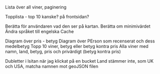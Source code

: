 Lista över all viner, paginering

Topplista - top 10 kanske? på frontsidan?

Berätta för användaren vad den ser på kartan. Berätta om minimivärdet
Ändra språket till engelska
Cache

Diagram över pris - betyg
Diagram över PErson som recenserat och dess medelbetyg
Topp 10 viner, betyg eller betyg kontra pris
Alla viner med namn, land, betyg, pris och privärdigt (betyg kontra pris)

Dubletter i lsitan när jag klickat på en bucket
Land stämmer inte, som UK och USA, matcha namnen mot geoJSON filen
